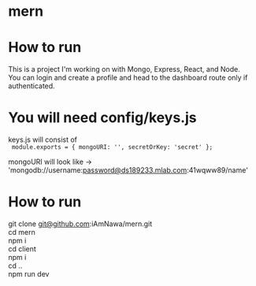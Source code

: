 # mern

# How to run
This is a project I'm working on with Mongo, Express, React, and Node.  
You can login and create a profile and head to the dashboard route only if authenticated.

# You will need config/keys.js
keys.js will consist of  
<code>
module.exports = {
  mongoURI: '',
  secretOrKey: 'secret'
};  
</code>
mongoURI will look like -> 'mongodb://username:password@ds189233.mlab.com:41wqww89/name'

# How to run

git clone git@github.com:iAmNawa/mern.git  
cd mern  
npm i  
cd client  
npm i  
cd ..  
npm run dev  
